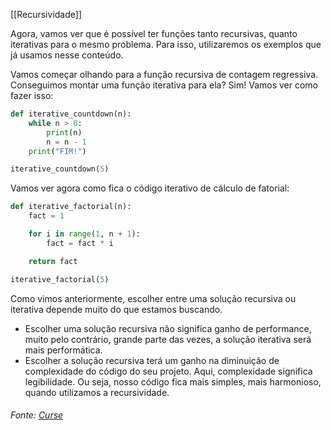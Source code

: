 [[Recursividade]]

Agora, vamos ver que é possível ter funções tanto recursivas, quanto iterativas para o mesmo problema. Para isso, utilizaremos os exemplos que já usamos nesse conteúdo.

Vamos começar olhando para a função recursiva de contagem regressiva. Conseguimos montar uma função iterativa para ela? Sim! Vamos ver como fazer isso:

```python
def iterative_countdown(n):
    while n > 0:
        print(n)
        n = n - 1
    print("FIM!")

iterative_countdown(5)
```

Vamos ver agora como fica o código iterativo de cálculo de fatorial:

```python
def iterative_factorial(n):
    fact = 1

    for i in range(1, n + 1):
        fact = fact * i

    return fact

iterative_factorial(5)
```

Como vimos anteriormente, escolher entre uma solução recursiva ou iterativa depende muito do que estamos buscando.

- Escolher uma solução recursiva não significa ganho de performance, muito pelo contrário, grande parte das vezes, a solução iterativa será mais performática.
- Escolher a solução recursiva terá um ganho na diminuição de complexidade do código do seu projeto. Aqui, complexidade significa legibilidade. Ou seja, nosso código fica mais simples, mais harmonioso, quando utilizamos a recursividade.

###### Fonte: [Curse](https://app.betrybe.com/learn/course/5e938f69-6e32-43b3-9685-c936530fd326/module/290e715d-73e3-4b2d-a3c7-4fe113474070/section/1e72f959-dcab-4e2d-948b-6f6e5aef58ab/day/bfc198bb-2ceb-4271-b137-2388dddbeee2/lesson/51847865-44bd-4f4c-b6a1-bad22c72531f)
